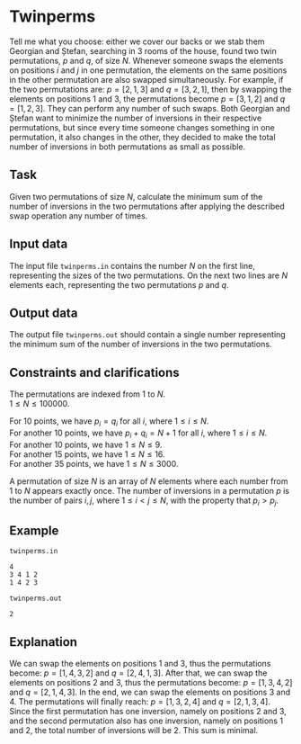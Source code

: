 # Twinperms

Tell me what you choose: either we cover our backs or we stab them Georgian and Ștefan, searching in 3 rooms of the house, found two twin permutations, $p$ and $q$, of size $N$. Whenever someone swaps the elements on positions $i$ and $j$ in one permutation, the elements on the same positions in the other permutation are also swapped simultaneously. For example, if the two permutations are: $p = [2, 1, 3]$ and $q = [3, 2, 1]$, then by swapping the elements on positions $1$ and $3$, the permutations become $p = [3, 1, 2]$ and $q = [1, 2, 3]$. They can perform any number of such swaps. Both Georgian and Ștefan want to minimize the number of inversions in their respective permutations, but since every time someone changes something in one permutation, it also changes in the other, they decided to make the total number of inversions in both permutations as small as possible.

## Task

Given two permutations of size $N$, calculate the minimum sum of the number of inversions in the two permutations after applying the described swap operation any number of times.

## Input data

The input file `twinperms.in` contains the number $N$ on the first line, representing the sizes of the two permutations. On the next two lines are $N$ elements each, representing the two permutations $p$ and $q$.

## Output data

The output file `twinperms.out` should contain a single number representing the minimum sum of the number of inversions in the two permutations.

## Constraints and clarifications

The permutations are indexed from $1$ to $N$.  
$1 \leq N \leq 100000$.

For $10$ points, we have $p_i = q_i$ for all $i$, where $1 \leq i \leq N$.  
For another $10$ points, we have $p_i + q_i = N + 1$ for all $i$, where $1 \leq i \leq N$.  
For another $10$ points, we have $1 \leq N \leq 9$.  
For another $15$ points, we have $1 \leq N \leq 16$.  
For another $35$ points, we have $1 \leq N \leq 3000$. 

A permutation of size $N$ is an array of $N$ elements where each number from $1$ to $N$ appears exactly once. The number of inversions in a permutation $p$ is the number of pairs $i, j$, where $1 \leq i < j \leq N$, with the property that $p_i > p_j$.

## Example

`twinperms.in` 
```
4 
3 4 1 2 
1 4 2 3 
```

`twinperms.out` 
```
2 
```

## Explanation

We can swap the elements on positions $1$ and $3$, thus the permutations become: $p = [1, 4, 3, 2]$ and $q = [2, 4, 1, 3]$. After that, we can swap the elements on positions $2$ and $3$, thus the permutations become: $p = [1, 3, 4, 2]$ and $q = [2, 1, 4, 3]$. In the end, we can swap the elements on positions $3$ and $4$. The permutations will finally reach: $p = [1, 3, 2, 4]$ and $q = [2, 1, 3, 4]$. Since the first permutation has one inversion, namely on positions $2$ and $3$, and the second permutation also has one inversion, namely on positions $1$ and $2$, the total number of inversions will be $2$. This sum is minimal.